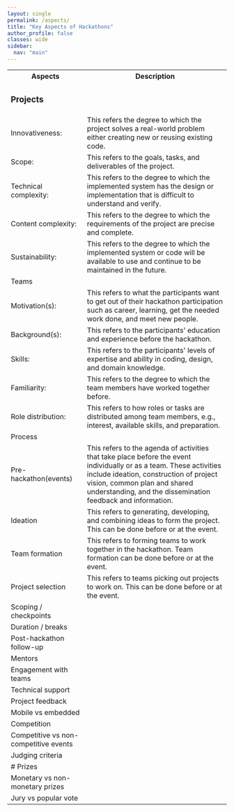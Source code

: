 ```yaml
---
layout: single
permalink: /aspects/
title: "Key Aspects of Hackathons"
author_profile: false
classes: wide
sidebar:
  nav: "main"
---
```

<table>
<tr>
  <th>Aspects</th>
  <th>Description</th>
</tr>

<tr>
  <td style="colspan:2;"><h3>Projects</h3></td>
</tr>

<tr>
  <td>Innovativeness:</td>
  <td>This refers the degree to which the project solves a real-world problem either creating new or reusing existing code.</td>
</tr>

<tr>
  <td>Scope:</td>
  <td>This refers to the goals, tasks, and deliverables of the project.</td>
</tr>

<tr>
  <td>Technical complexity:</td>
  <td>This refers to the degree to which the implemented system has the design or implementation that is difficult to understand and verify.</td>
</tr>

<tr>
  <td>Content complexity:</td>
  <td>This refers to the degree to which the requirements of the project are precise and complete.</td>
</tr>

<tr>
  <td>Sustainability:</td>
  <td>This refers to the degree to which the implemented system or code will be available to use and continue to be maintained in the future.</td>
</tr>

<tr>
  <td style="colspan:2;">Teams</td>
</tr>

<tr>
  <td>Motivation(s):</td>
  <td>This refers to what the participants want to get out of their hackathon participation such as career, learning, get the needed work done, and meet new people.</td>
</tr>

<tr>
  <td>Background(s):</td>
  <td>This refers to the participants' education and experience before the hackathon.</td>
</tr>

<tr>
  <td>Skills:</td>
  <td>This refers to the participants' levels of expertise and ability in coding, design, and domain knowledge.</td>
</tr>

<tr>
  <td>Familiarity:</td>
  <td>This refers to the degree to which the team members have worked together before.</td>
</tr>

<tr>
  <td>Role distribution:</td>
  <td>This refers to how roles or tasks are distributed among team members, e.g., interest, available skills, and preparation.</td>
</tr>

<tr>
  <td style="colspan:2;">Process</td>
</tr>

<tr>
  <td>Pre-hackathon(events)</td>
  <td>This refers to the agenda of activities that take place before the event individually or as a team. These activities include ideation, construction of project vision, common plan and shared understanding, and the dissemination feedback and information.</td>
</tr>

<tr>
  <td>Ideation</td>
  <td>This refers to generating, developing, and combining ideas to form the project. This can be done before or at the event.</td>
</tr>

<tr>
  <td>Team formation</td>
  <td>This refers to forming teams to work together in the hackathon. Team formation can be done before or at the event.</td>
</tr>

<tr>
  <td>Project selection</td>
  <td>This refers to teams picking out projects to work on. This can be done before or at the event.</td>
</tr>

<tr>
  <td>Scoping / checkpoints</td>
  <td></td>
</tr>

<tr>
  <td>Duration / breaks</td>
  <td></td>
</tr>

<tr>
  <td>Post-hackathon follow-up</td>
  <td></td>
</tr>

<tr>
  <td style="colspan:2;">Mentors</td>
</tr>

<tr>
  <td>Engagement with teams</td>
  <td></td>
</tr>

<tr>
  <td>Technical support</td>
  <td></td>
</tr>

<tr>
  <td>Project feedback</td>
  <td></td>
</tr>

<tr>
  <td>Mobile vs embedded</td>
  <td></td>
</tr>

<tr>
  <td style="colspan:2;">Competition</td>
</tr>

<tr>
  <td>Competitive vs non-competitive events</td>
  <td></td>
</tr>

<tr>
  <td>Judging criteria</td>
  <td></td>
</tr>

<tr>
  <td># Prizes</td>
  <td></td>
</tr>

<tr>
  <td>Monetary vs non-monetary prizes</td>
  <td></td>
</tr>

<tr>
  <td>Jury vs popular vote</td>
  <td></td>
</tr>
</table>
